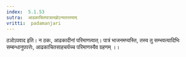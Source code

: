 ```yaml
---
index:  5.1.53
sutra:  आढकाचितपात्रात्खोऽन्यतरस्याम्
vritti:  padamanjari
---
```


ठञोऽपवाद इति। न ठकः, आढकादीनां परिमाणत्वात्। पात्रं भाजनमप्यस्ति, तस्य तु सम्भवत्यादिभिः सम्बन्धानुपपत्तेः, आढकाचितसाहचर्यच्च परिमाणस्यैव ग्रहणम् ।।

